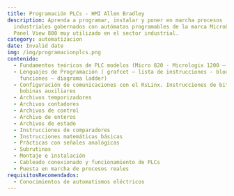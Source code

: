 ```yaml
---
title: Programación PLCs - HMI Allen Bradley
description: Aprenda a programar, instalar y poner en marcha procesos
  industriales gobernados con autómatas programables de la marca Micro800 y
  Panel View 800 muy utilizado en el sector industrial.
category: automatizacion
date: Invalid date
img: /img/programacionplcs.png
contenido:
  - Fundamentos teóricos de PLC modelos (Micro 820 - Micrologix 1200 – 1400)
  - Lenguajes de Programación ( grafcet – lista de instrucciones - bloques de
    funciones – diagrama ladder)
  - Configuración de comunicaciones con el RsLinx. Instrucciones de bit Archivos
    bobinas auxiliares
  - Archivos temporizadores
  - Archivos contadores
  - Archivos de control
  - Archivo de enteros
  - Archivos de estado
  - Instrucciones de comparadores
  - Instrucciones matemáticas básicas
  - Prácticas con señales analógicas
  - Subrutinas
  - Montaje e instalación
  - Cableado conexionado y funcionamiento de PLCs
  - Puesta en marcha de procesos reales
requisitosRecomendados:
  - Conocimientos de automatismos eléctricos
---
```

